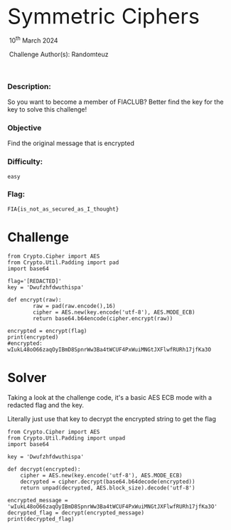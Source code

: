 



<font size="10">Symmetric Ciphers</font>

​		10<sup>th</sup> March 2024

​		Challenge Author(s): Randomteuz

​		

 



### Description:

So you want to become a member of FIACLUB? Better find the key for the key to solve this challenge!

### Objective

Find the original message that is encrypted

### Difficulty:

`easy`

### Flag:

`FIA{is_not_as_secured_as_I_thought}`



# Challenge

```
from Crypto.Cipher import AES
from Crypto.Util.Padding import pad
import base64 

flag='[REDACTED]'
key = 'Dwufzhfdwuthispa'

def encrypt(raw):
        raw = pad(raw.encode(),16)
        cipher = AES.new(key.encode('utf-8'), AES.MODE_ECB)
        return base64.b64encode(cipher.encrypt(raw))

encrypted = encrypt(flag)
print(encrypted)
#encrypted: wIukL48oO66zaqOyIBmD8SpnrWw3Ba4tWCUF4PxWuiMNGtJXFlwfRURh17jfKa3O
```

# Solver

Taking a look at the challenge code, it's a basic AES ECB mode with a redacted flag and the key.

Literally just use that key to decrypt the encrypted string to get the flag

```
from Crypto.Cipher import AES
from Crypto.Util.Padding import unpad
import base64

key = 'Dwufzhfdwuthispa'

def decrypt(encrypted):
    cipher = AES.new(key.encode('utf-8'), AES.MODE_ECB)
    decrypted = cipher.decrypt(base64.b64decode(encrypted))
    return unpad(decrypted, AES.block_size).decode('utf-8')

encrypted_message = 'wIukL48oO66zaqOyIBmD8SpnrWw3Ba4tWCUF4PxWuiMNGtJXFlwfRURh17jfKa3O'
decrypted_flag = decrypt(encrypted_message)
print(decrypted_flag)

```
